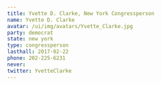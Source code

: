 ```yaml
---
title: Yvette D. Clarke, New York Congressperson
name: Yvette D. Clarke
avatar: /ui/img/avatars/Yvette_Clarke.jpg
party: democrat
state: new york
type: congressperson
lasthall: 2017-02-22
phone: 202-225-6231
never: 
twitter: YvetteClarke
---
```

